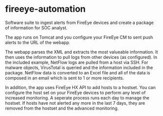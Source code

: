 # fireeye-automation
Software suite to ingest alerts from FireEye devices and create a package of information for SOC analyst.

The app runs on Tomcat and you configure your FireEye CM to sent push alerts to the URL of the webapp.

The webapp parses the XML and extracts the most valueable information. It then uses the information to pull logs from other devices (as configured). In the included example, NetFlow logs are pulled from a host via SSH. For malware objects, VirusTotal is queried and the information included in the package. NetFlow data is converted to an Excel file and all of the data is composed in an email which is sent to 1 or more recipients.

In addition, the app uses FireEye HX API to add hosts to a hostset. You can configure the host set on your FireEye devices to perform any level of increased monitoring. A seperate process runs each day to manage the hostset. If hosts have not alerted any more in the last 7 days, they are removed from the hostset and the advanced monitoring.
